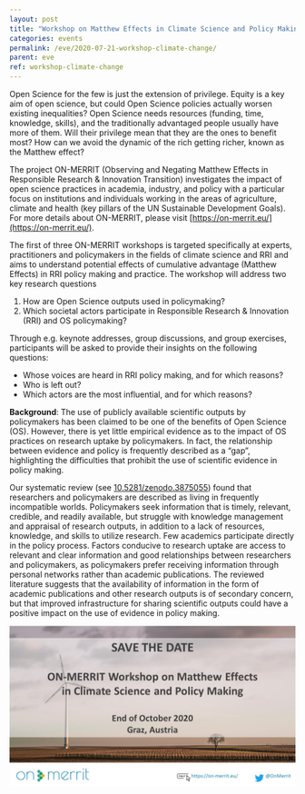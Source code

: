 ```yaml
---
layout: post
title: "Workshop on Matthew Effects in Climate Science and Policy Making"
categories: events
permalink: /eve/2020-07-21-workshop-climate-change/
parent: eve
ref: workshop-climate-change
---
```

Open Science for the few is just the extension of privilege. Equity is a key aim of open science, but could Open Science policies actually worsen existing inequalities? 
Open Science needs resources (funding, time, knowledge, skills), and the traditionally advantaged people usually have more of them. Will their privilege mean that they are the ones to benefit most? How can we avoid the dynamic of the rich getting richer, known as the Matthew effect? 

The project ON-MERRIT (Observing and Negating Matthew Effects in Responsible Research & Innovation Transition) investigates the impact of open science practices in academia, industry, and policy with a particular focus on institutions and individuals working in the areas of agriculture, climate and health (key pillars of the UN Sustainable Development Goals). For more details about ON-MERRIT, please visit [https://on-merrit.eu/](https://on-merrit.eu/).

The first of three ON-MERRIT workshops is targeted specifically at experts, practitioners and policymakers in the fields of climate science and RRI and aims to understand potential effects of cumulative advantage (Matthew Effects) in RRI policy making and practice. The workshop will address two key research questions

1. How are Open Science outputs used in policymaking?
2. Which societal actors participate in Responsible Research & Innovation (RRI) and OS policymaking?

Through e.g. keynote addresses, group discussions, and group exercises, participants will be asked to provide their insights on the following questions:

* Whose voices are heard in RRI policy making, and for which reasons?
* Who is left out?
* Which actors are the most influential, and for which reasons?

**Background**: The use of publicly available scientific outputs by policymakers has been claimed to be one of the benefits of Open Science (OS). However, there is yet little empirical evidence as to the impact of OS practices on research uptake by policymakers. In fact, the relationship between evidence and policy is frequently described as a “gap”, highlighting the difficulties that prohibit the use of scientific evidence in policy making.

Our systematic review (see [10.5281/zenodo.3875055](https://doi.org/10.5281/zenodo.3875055)) found that researchers and policymakers are described as living in frequently incompatible worlds. Policymakers seek information that is timely, relevant, credible, and readily available, but struggle with knowledge management and appraisal of research outputs, in addition to a lack of resources, knowledge, and skills to utilize research. Few academics participate directly in the policy process. Factors conducive to research uptake are access to relevant and clear information and good relationships between researchers and policymakers, as policymakers prefer receiving information through personal networks rather than academic publications. The reviewed literature suggests that the availability of information in the form of academic publications and other research outputs is of secondary concern, but that improved infrastructure for sharing scientific outputs could have a positive impact on the use of evidence in policy making.

![workshop banner](/img/posts/workshop2.JPG)
